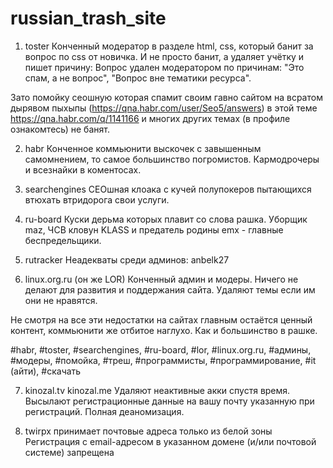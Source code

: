 # russian_trash_site

1. toster
Конченный модератор в разделе html, css, который банит за вопрос по css от новичка. И не просто банит, а удаляет учётку и пишет причину:
Вопрос удален модератором по причинам: "Это спам, а не вопрос", "Вопрос вне тематики ресурса".

Зато помойку сеошную которая спамит своим гавно сайтом на всратом дырявом пыхыпы (https://qna.habr.com/user/Seo5/answers) в этой теме https://qna.habr.com/q/1141166 и многих других темах (в профиле ознакомтесь) не банят.

2. habr
Конченное коммьюнити выскочек с завышенным самомнением, то самое большинство погромистов.
Кармодрочеры и всезнайки в коментосах.

3. searchengines
СЕОшная клоака с кучей полупокеров пытающихся втюхать втридорога свои услуги.

4. ru-board
Куски дерьма которых плавит со слова рашка.
Уборщик maz, ЧСВ кловун KLASS и предатель родины emx - главные беспредельщики.

5. rutracker
Неадекваты среди админов: anbelk27

6. linux.org.ru (он же LOR)
Конченный админ и модеры. Ничего не делают для развития и поддержания сайта. Удаляют темы если им они не нравятся.

Не смотря на все эти недостатки на сайтах главным остаётся ценный контент, коммьюнити же отбитое наглухо. Как и большинство в рашке.

#habr, #toster, #searchengines, #ru-board, #lor, #linux.org.ru, #админы, #модеры, #помойка, #треш, #программисты, #программирование, #it (айти), #скачать

7. kinozal.tv kinozal.me
Удаляют неактивные акки спустя время.
Высылают регистрационные данные на вашу почту указанную при регистраций. Полная деаномизация.

8. twirpx принимает почтовые адреса только из белой зоны
Регистрация с email-адресом в указанном домене (и/или почтовой системе) запрещена
